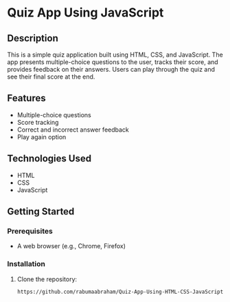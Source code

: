 # Quiz App Using JavaScript

## Description
This is a simple quiz application built using HTML, CSS, and JavaScript. The app presents multiple-choice questions to the user, tracks their score, and provides feedback on their answers. Users can play through the quiz and see their final score at the end.

## Features
- Multiple-choice questions
- Score tracking
- Correct and incorrect answer feedback
- Play again option

## Technologies Used
- HTML
- CSS
- JavaScript

## Getting Started

### Prerequisites
- A web browser (e.g., Chrome, Firefox)

### Installation
1. Clone the repository:
   ```bash
   https://github.com/rabumaabraham/Quiz-App-Using-HTML-CSS-JavaScript
